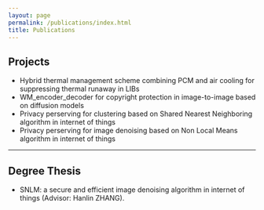```yaml
---
layout: page
permalink: /publications/index.html
title: Publications
---
```



## Projects
- Hybrid thermal management scheme combining PCM and air cooling for suppressing thermal runaway in LIBs
- WM_encoder_decoder for copyright protection in image-to-image based on diffusion models
- Privacy perserving for clustering based on Shared Nearest Neighboring algorithm in internet of things
- Privacy perserving for image denoising based on Non Local Means algorithm in internet of things
  
---

## Degree Thesis

- SNLM: a secure and efficient image denoising algorithm in internet of things (Advisor: Hanlin ZHANG).


  <br>

<br>
